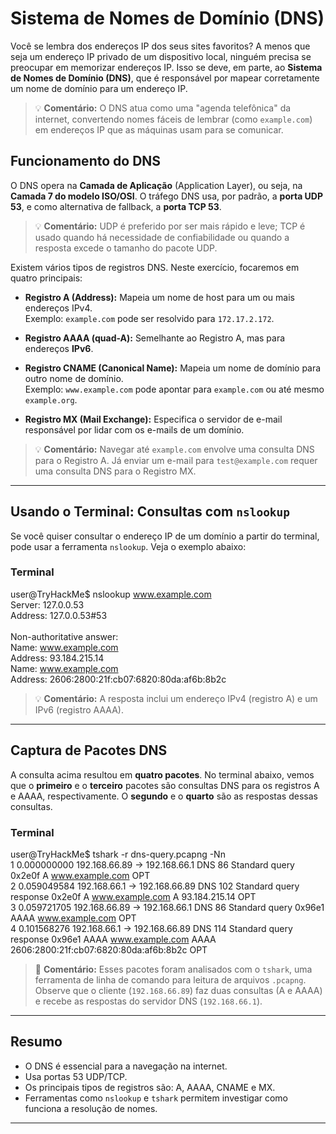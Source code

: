 # Sistema de Nomes de Domínio (DNS)

Você se lembra dos endereços IP dos seus sites favoritos? A menos que seja um endereço IP privado de um dispositivo local, ninguém precisa se preocupar em memorizar endereços IP. Isso se deve, em parte, ao **Sistema de Nomes de Domínio (DNS)**, que é responsável por mapear corretamente um nome de domínio para um endereço IP.

> 💡 **Comentário:** O DNS atua como uma "agenda telefônica" da internet, convertendo nomes fáceis de lembrar (como `example.com`) em endereços IP que as máquinas usam para se comunicar.

## Funcionamento do DNS

O DNS opera na **Camada de Aplicação** (Application Layer), ou seja, na **Camada 7 do modelo ISO/OSI**. O tráfego DNS usa, por padrão, a **porta UDP 53**, e como alternativa de fallback, a **porta TCP 53**.

> 💡 **Comentário:** UDP é preferido por ser mais rápido e leve; TCP é usado quando há necessidade de confiabilidade ou quando a resposta excede o tamanho do pacote UDP.

Existem vários tipos de registros DNS. Neste exercício, focaremos em quatro principais:

- **Registro A (Address):** Mapeia um nome de host para um ou mais endereços IPv4.  
  Exemplo: `example.com` pode ser resolvido para `172.17.2.172`.

- **Registro AAAA (quad-A):** Semelhante ao Registro A, mas para endereços **IPv6**.  
  
- **Registro CNAME (Canonical Name):** Mapeia um nome de domínio para outro nome de domínio.  
  Exemplo: `www.example.com` pode apontar para `example.com` ou até mesmo `example.org`.

- **Registro MX (Mail Exchange):** Especifica o servidor de e-mail responsável por lidar com os e-mails de um domínio.

> 💡 **Comentário:** Navegar até `example.com` envolve uma consulta DNS para o Registro A. Já enviar um e-mail para `test@example.com` requer uma consulta DNS para o Registro MX.

---

## Usando o Terminal: Consultas com `nslookup`

Se você quiser consultar o endereço IP de um domínio a partir do terminal, pode usar a ferramenta `nslookup`. Veja o exemplo abaixo:

### Terminal

user@TryHackMe$ nslookup www.example.com<br>
Server: 127.0.0.53<br>
Address: 127.0.0.53#53<br>
<br>
Non-authoritative answer:<br>
Name: www.example.com<br>
Address: 93.184.215.14<br>
Name: www.example.com<br>
Address: 2606:2800:21f:cb07:6820:80da:af6b:8b2c<br>


> 💡 **Comentário:** A resposta inclui um endereço IPv4 (registro A) e um IPv6 (registro AAAA).

---

## Captura de Pacotes DNS

A consulta acima resultou em **quatro pacotes**. No terminal abaixo, vemos que o **primeiro** e o **terceiro** pacotes são consultas DNS para os registros A e AAAA, respectivamente. O **segundo** e o **quarto** são as respostas dessas consultas.

### Terminal

user@TryHackMe$ tshark -r dns-query.pcapng -Nn<br>
1 0.000000000 192.168.66.89 → 192.168.66.1 DNS 86 Standard query 0x2e0f A www.example.com OPT<br>
2 0.059049584 192.168.66.1 → 192.168.66.89 DNS 102 Standard query response 0x2e0f A www.example.com A 93.184.215.14 OPT<br>
3 0.059721705 192.168.66.89 → 192.168.66.1 DNS 86 Standard query 0x96e1 AAAA www.example.com OPT<br>
4 0.101568276 192.168.66.1 → 192.168.66.89 DNS 114 Standard query response 0x96e1 AAAA www.example.com AAAA 2606:2800:21f:cb07:6820:80da:af6b:8b2c OPT<br>


> 🧪 **Comentário:** Esses pacotes foram analisados com o `tshark`, uma ferramenta de linha de comando para leitura de arquivos `.pcapng`. Observe que o cliente (`192.168.66.89`) faz duas consultas (A e AAAA) e recebe as respostas do servidor DNS (`192.168.66.1`).

---

## Resumo

- O DNS é essencial para a navegação na internet.
- Usa portas 53 UDP/TCP.
- Os principais tipos de registros são: A, AAAA, CNAME e MX.
- Ferramentas como `nslookup` e `tshark` permitem investigar como funciona a resolução de nomes.

---
